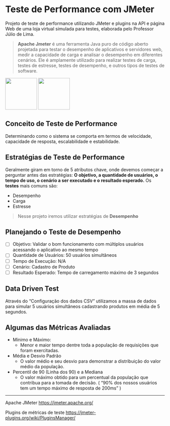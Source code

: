# Teste de Performance com JMeter 

Projeto de teste de performance utilizando JMeter e plugins na API e página Web de uma loja virtual simulada para testes, elaborada pelo Professor Júlio de Lima.

> **Apache Jmeter** é uma ferramenta Java puro de código aberto projetada para testar o desempenho de aplicativos e servidores web, medir a capacidade de carga e analisar o desempenho em diferentes cenários. Ele é amplamente utilizado para realizar testes de carga, testes de estresse, testes de desempenho, e outros tipos de testes de software.

<img src= "assets/Apache_JMeter" height=100 width=100/>
<img src = "assets/quality-assurance" height=100 width=100/>

## Conceito de Teste de Performance 

Determinando como o sistema se comporta em termos de velocidade, capacidade de resposta, escalabilidade e estabilidade.

## Estratégias de Teste de Performance

Geralmente giram em torno de 5 atributos chave, onde devemos começar a perguntar antes das estratégias: 
**O objetivo, a quantidade de usuários, o tempo de uso, o cenário a ser executado e o resultado esperado.**
Os **testes** mais comuns são:
-   Desempenho
-   Carga
-   Estresse

> Nesse projeto iremos utilizar estratégias de **Desempenho**

## Planejando o Teste de Desempenho

 - [ ] Objetivo: Validar o bom funcionamento com múltiplos usuários acessando o aplicativo ao mesmo tempo
 - [ ] Quantidade de Usuários: 50 usuários simultâneos
 - [ ] Tempo de Execução: N/A
 - [ ] Cenário: Cadastro de Produto
 - [ ]  Resultado Esperado: Tempo de carregamento máximo de 3 segundos

> 
## Data Driven Test

Através do “Configuração dos dados CSV” utilizamos a massa de dados para simular 5 usuários simultâneos cadastrando produtos em média de 5 segundos.

## Algumas das Métricas Avaliadas
-   Mínimo e Máximo:
    -   Menor e maior tempo dentre toda a população de requisições que foram exercitadas.
-   Média e Desvio Padrão
    -   O valor médio e seu desvio para demonstrar a distribuição do valor médio da população.
-   Percentil de 90 (Linha dos 90) e a Mediana
    -   O valor máximo obtido para um percentual da população que contribua para a tomada de decisão. ( “90% dos nossos usuários tem um tempo máximo de resposta de 200ms” )

---
Apache JMeter
 https://jmeter.apache.org/
 
Plugins de métricas de teste
https://jmeter-plugins.org/wiki/PluginsManager/
